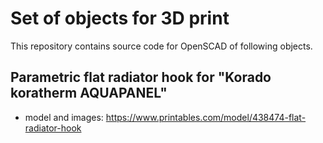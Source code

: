 # Set of objects for 3D print
This repository contains source code for OpenSCAD of following objects.

## Parametric flat radiator hook for "Korado koratherm AQUAPANEL"
* model and images: https://www.printables.com/model/438474-flat-radiator-hook
